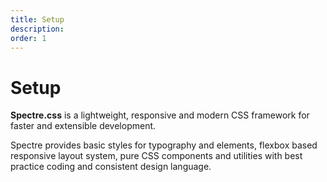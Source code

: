 ```yaml
---
title: Setup
description: 
order: 1
---
```


# Setup

**Spectre.css** is a lightweight, responsive and modern CSS framework for faster and extensible development.

Spectre provides basic styles for typography and elements, flexbox based responsive layout system, pure CSS components and utilities with best practice coding and consistent design language.

<div class="docs-demo columns">
  <Card title="Installation"
        desc="How to install and use Spectre.css"
        path="installation.html" />
  <Card title="Custom version"
        desc="Customize your version of Spectre.css"
        path="custom.html" />
  <Card title="Browser support"
        desc="Browser compatibility and support"
        path="browsers.html" />
  <Card title="What's new"
        desc="Changelog and release notes"
        path="whatsnew.html" />
</div>
